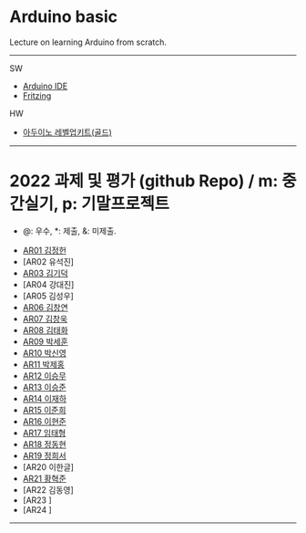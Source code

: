 # Arduino basic
Lecture on learning Arduino from scratch.


---

SW

- [Arduino IDE](https://www.arduino.cc/)
- [Fritzing](http://fritzing.org/download/)

HW

- [아두이노 레벨업키트(골드)](https://www.devicemart.co.kr/goods/view?no=12170416)

---

# 2022 과제 및 평가 (github Repo) / m: 중간실기, p: 기말프로젝트
* @: 우수, *: 제출, &: 미제출.  
- [AR01 김정헌](https://github.com/jhkedwardkim/AR01)
- [AR02 유석진]
- [AR03 김기덕](https://github.com/DDUCKI/AR03)
- [AR04 강대진]
- [AR05 김성우]
- [AR06 김창연](https://github.com/ckddus/AR06)
- [AR07 김창욱](https://github.com/HM0007/AR07)
- [AR08 김태화](https://github.com/TAaHwa/AR08-)
- [AR09 박세훈](https://github.com/uoooyas/AR09)
- [AR10 박신영](https://github.com/zachpaul7/AR10)
- [AR11 박제홍](http://github.com/qkrwpghd27/AR11)
- [AR12 이승무](https://github.com/LSeungMOO/AR12)
- [AR13 이승준](https://github.com/q1w2e3r4god/AR13)
- [AR14 이재하](https://github.com/wogk0012/AR14)
- [AR15 이준희](https://github.com/LJunHee/AR15)
- [AR16 이현준](https://github.com/junlee00/AR16)
- [AR17 임태형](https://github.com/vmvvmvvmv/AR17)
- [AR18 정동현](https://github.com/hm18donghyun/AR18)
- [AR19 정희서](https://github.com/HiSeoJeong/AR19)
- [AR20 이한글]
- [AR21 황혁준](https://github.com/FL08/ar21)
- [AR22 김동영]
- [AR23 ]
- [AR24 ]

---




